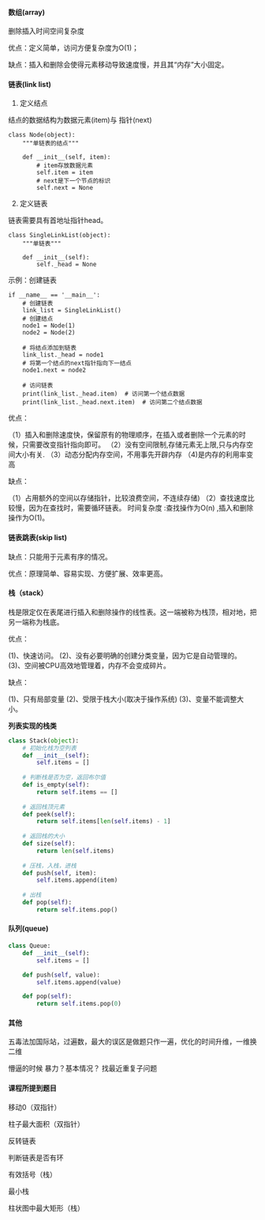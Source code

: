 #### 数组(array) 

删除插入时间空间复杂度

优点：定义简单，访问方便复杂度为O(1)；

缺点：插入和删除会使得元素移动导致速度慢，并且其“内存”大小固定。



#### 链表(link list)

1. 定义结点

结点的数据结构为数据元素(item)与 指针(next)

```python3
class Node(object):
    """单链表的结点"""

    def __init__(self, item):
        # item存放数据元素
        self.item = item
        # next是下一个节点的标识
        self.next = None
```

2. 定义链表

链表需要具有首地址指针head。

```python3
class SingleLinkList(object):
    """单链表"""

    def __init__(self):
        self._head = None
```

示例：创建链表

```python3
if __name__ == '__main__':
    # 创建链表
    link_list = SingleLinkList()
    # 创建结点
    node1 = Node(1)
    node2 = Node(2)

    # 将结点添加到链表
    link_list._head = node1
    # 将第一个结点的next指针指向下一结点
    node1.next = node2

    # 访问链表
    print(link_list._head.item)  # 访问第一个结点数据
    print(link_list._head.next.item)  # 访问第二个结点数据
```

优点：

（1）插入和删除速度快，保留原有的物理顺序，在插入或者删除一个元素的时候，只需要改变指针指向即可。
（2）没有空间限制,存储元素无上限,只与内存空间大小有关. 
（3）动态分配内存空间，不用事先开辟内存
（4)是内存的利用率变高

缺点：

（1）占用额外的空间以存储指针，比较浪费空间，不连续存储)
（2）查找速度比较慢，因为在查找时，需要循环链表。
时间复杂度 :查找操作为O(n) ,插入和删除操作为O(1)。



#### 链表跳表(skip list)

缺点：只能用于元素有序的情况。

优点：原理简单、容易实现、方便扩展、效率更高。



#### 栈（stack）

栈是限定仅在表尾进行插入和删除操作的线性表。这一端被称为栈顶，相对地，把另一端称为栈底。

优点：

 (1)、快速访问。
 (2)、没有必要明确的创建分类变量，因为它是自动管理的。
 (3)、空间被CPU高效地管理着，内存不会变成碎片。

缺点：

 (1)、只有局部变量
 (2)、受限于栈大小(取决于操作系统)
 (3)、变量不能调整大小。

**列表实现的栈类**

```python
class Stack(object):
    # 初始化栈为空列表
    def __init__(self):
        self.items = []
 
    # 判断栈是否为空，返回布尔值
    def is_empty(self):
        return self.items == []
 
    # 返回栈顶元素
    def peek(self):
        return self.items[len(self.items) - 1]
 
    # 返回栈的大小
    def size(self):
        return len(self.items)
 
    # 压栈，入栈，进栈
    def push(self, item):
        self.items.append(item)
 
    # 出栈
    def pop(self):
        return self.items.pop()
```

#### 队列(queue)

```python
class Queue:
    def __init__(self):
        self.items = []

    def push(self, value):  
        self.items.append(value)

    def pop(self):
        return self.items.pop(0)  
```



#### 其他

五毒法加国际站，过遍数，最大的误区是做题只作一遍，优化的时间升维，一维换二维

懵逼的时候 暴力？基本情况？ 找最近重复子问题



#### 课程所提到题目

移动0（双指针）

柱子最大面积（双指针）

反转链表

判断链表是否有环

有效括号（栈）

最小栈

柱状图中最大矩形（栈）